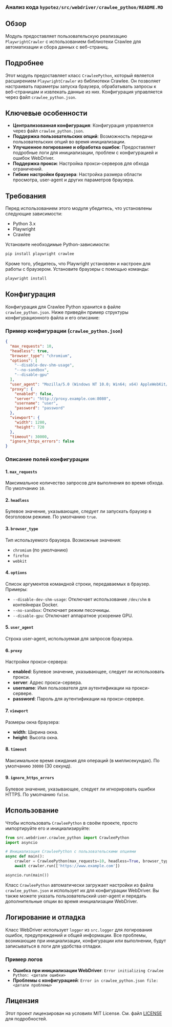 ### Анализ кода `hypotez/src/webdriver/crawlee_python/README.MD`

## Обзор

Модуль предоставляет пользовательскую реализацию `PlaywrightCrawler` с использованием библиотеки Crawlee для автоматизации и сбора данных с веб-страниц.

## Подробнее

Этот модуль предоставляет класс `CrawleePython`, который является расширением `PlaywrightCrawler` из библиотеки Crawlee. Он позволяет настраивать параметры запуска браузера, обрабатывать запросы к веб-страницам и извлекать данные из них. Конфигурация управляется через файл `crawlee_python.json`.

## Ключевые особенности

*   **Централизованная конфигурация**: Конфигурация управляется через файл `crawlee_python.json`.
*   **Поддержка пользовательских опций**: Возможность передачи пользовательских опций во время инициализации.
*   **Улучшенное логирование и обработка ошибок**: Предоставляет подробные логи для инициализации, проблем с конфигурацией и ошибок WebDriver.
*   **Поддержка прокси**: Настройка прокси-серверов для обхода ограничений.
*   **Гибкие настройки браузера**: Настройка размера области просмотра, user-agent и других параметров браузера.

## Требования

Перед использованием этого модуля убедитесь, что установлены следующие зависимости:

*   Python 3.x
*   Playwright
*   Crawlee

Установите необходимые Python-зависимости:

```bash
pip install playwright crawlee
```

Кроме того, убедитесь, что Playwright установлен и настроен для работы с браузером. Установите браузеры с помощью команды:

```bash
playwright install
```

## Конфигурация

Конфигурация для Crawlee Python хранится в файле `crawlee_python.json`. Ниже приведён пример структуры конфигурационного файла и его описание:

### Пример конфигурации (`crawlee_python.json`)

```json
{
  "max_requests": 10,
  "headless": true,
  "browser_type": "chromium",
  "options": [
    "--disable-dev-shm-usage",
    "--no-sandbox",
    "--disable-gpu"
  ],
  "user_agent": "Mozilla/5.0 (Windows NT 10.0; Win64; x64) AppleWebKit/537.36 (KHTML, like Gecko) Chrome/96.0.4664.110 Safari/537.36",
  "proxy": {
    "enabled": false,
    "server": "http://proxy.example.com:8080",
    "username": "user",
    "password": "password"
  },
  "viewport": {
    "width": 1280,
    "height": 720
  },
  "timeout": 30000,
  "ignore_https_errors": false
}
```

### Описание полей конфигурации

#### 1. `max_requests`

Максимальное количество запросов для выполнения во время обхода. По умолчанию `10`.

#### 2. `headless`

Булевое значение, указывающее, следует ли запускать браузер в безголовом режиме. По умолчанию `true`.

#### 3. `browser_type`

Тип используемого браузера. Возможные значения:

*   `chromium` (по умолчанию)
*   `firefox`
*   `webkit`

#### 4. `options`

Список аргументов командной строки, передаваемых в браузер. Примеры:

*   `--disable-dev-shm-usage`: Отключает использование `/dev/shm` в контейнерах Docker.
*   `--no-sandbox`: Отключает режим песочницы.
*   `--disable-gpu`: Отключает аппаратное ускорение GPU.

#### 5. `user_agent`

Строка user-agent, используемая для запросов браузера.

#### 6. `proxy`

Настройки прокси-сервера:

*   **enabled**: Булевое значение, указывающее, следует ли использовать прокси.
*   **server**: Адрес прокси-сервера.
*   **username**: Имя пользователя для аутентификации на прокси-сервере.
*   **password**: Пароль для аутентификации на прокси-сервере.

#### 7. `viewport`

Размеры окна браузера:

*   **width**: Ширина окна.
*   **height**: Высота окна.

#### 8. `timeout`

Максимальное время ожидания для операций (в миллисекундах). По умолчанию `30000` (30 секунд).

#### 9. `ignore_https_errors`

Булевое значение, указывающее, следует ли игнорировать ошибки HTTPS. По умолчанию `false`.

## Использование

Чтобы использовать `CrawleePython` в своём проекте, просто импортируйте его и инициализируйте:

```python
from src.webdriver.crawlee_python import CrawleePython
import asyncio

# Инициализация CrawleePython с пользовательскими опциями
async def main():
    crawler = CrawleePython(max_requests=10, headless=True, browser_type='chromium', options=["--headless"])
    await crawler.run(['https://www.example.com'])

asyncio.run(main())
```

Класс `CrawleePython` автоматически загружает настройки из файла `crawlee_python.json` и использует их для конфигурации WebDriver. Вы также можете указать пользовательский user-agent и передать дополнительные опции во время инициализации WebDriver.

## Логирование и отладка

Класс WebDriver использует `logger` из `src.logger` для логирования ошибок, предупреждений и общей информации. Все проблемы, возникающие при инициализации, конфигурации или выполнении, будут записываться в логи для удобства отладки.

### Пример логов

*   **Ошибка при инициализации WebDriver**: `Error initializing Crawlee Python: <детали ошибки>`
*   **Проблемы с конфигурацией**: `Error in crawlee_python.json file: <детали проблемы>`

## Лицензия

Этот проект лицензирован на условиях MIT License. См. файл [LICENSE](../../LICENSE) для подробностей.